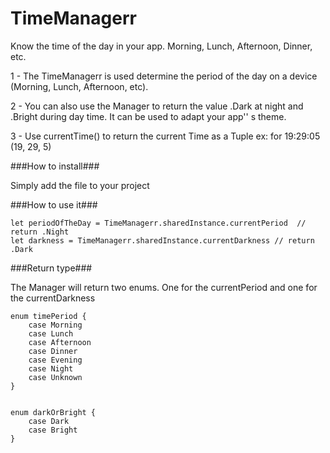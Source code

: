 # TimeManagerr
Know the time of the day in your app. Morning, Lunch, Afternoon, Dinner, etc.


1 - The TimeManagerr is used determine the period of the day on a device (Morning, Lunch, Afternoon, etc).

2 - You can also use the Manager to return the value .Dark at night and .Bright during day time. It can be used to adapt your app'' s theme.

3 - Use currentTime() to return the current Time as a Tuple ex: for 19:29:05  (19, 29, 5)



###How to install###

Simply add the file to your project


###How to use it###

    let periodOfTheDay = TimeManagerr.sharedInstance.currentPeriod  // return .Night
    let darkness = TimeManagerr.sharedInstance.currentDarkness // return .Dark



###Return type###

The Manager will return two enums. One for the currentPeriod and one for the currentDarkness


    enum timePeriod {
        case Morning
        case Lunch
        case Afternoon
        case Dinner
        case Evening
        case Night
        case Unknown
    }
 
    
    enum darkOrBright { 
        case Dark
        case Bright
    }










